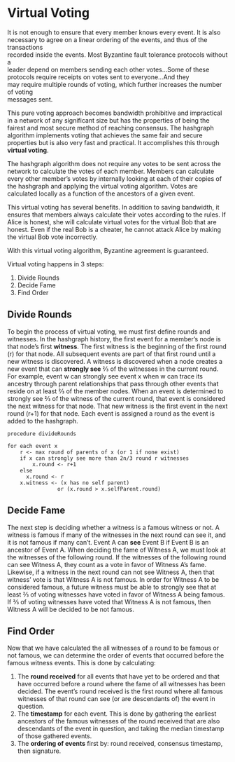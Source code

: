 # Virtual Voting

It is not enough to ensure that every member knows every event. It is also\
necessary to agree on a linear ordering of the events, and thus of the transactions\
recorded inside the events. Most Byzantine fault tolerance protocols without a\
leader depend on members sending each other votes...Some of these\
protocols require receipts on votes sent to everyone...And they\
may require multiple rounds of voting, which further increases the number of voting\
messages sent.

This pure voting approach becomes bandwidth prohibitive and impractical in a network of any significant size but has the properties of being the fairest and most secure method of reaching consensus. The hashgraph algorithm implements voting that achieves the same fair and secure properties but is also very fast and practical. It accomplishes this through **virtual voting**.

The hashgraph algorithm does not require any votes to be sent across the network to calculate the votes of each member. Members can calculate every other member’s votes by internally looking at each of their copies of the hashgraph and applying the virtual voting algorithm. Votes are calculated locally as a function of the ancestors of a given event.

This virtual voting has several benefits. In addition to saving bandwidth, it ensures that members always calculate their votes according to the rules. If Alice is honest, she will calculate virtual votes for the virtual Bob that are honest. Even if the real Bob is a cheater, he cannot attack Alice by making the virtual Bob vote incorrectly.

With this virtual voting algorithm, Byzantine agreement is guaranteed.

Virtual voting happens in 3 steps:

1. Divide Rounds
2. Decide Fame
3. Find Order

## Divide Rounds

To begin the process of virtual voting, we must first define rounds and witnesses. In the hashgraph history, the first event for a member’s node is that node’s first **witness**. The first witness is the beginning of the first round (r) for that node. All subsequent events are part of that first round until a new witness is discovered. A witness is discovered when a node creates a new event that can **strongly see** ⅔ of the witnesses in the current round. For example, event w can strongly see event x when w can trace its ancestry through parent relationships that pass through other events that reside on at least ⅔ of the member nodes. When an event is determined to strongly see ⅔ of the witness of the current round, that event is considered the next witness for that node. That new witness is the first event in the next round (r+1) for that node. Each event is assigned a round as the event is added to the hashgraph.

```
procedure divideRounds

for each event x
    r <- max round of parents of x (or 1 if none exist)
    if x can strongly see more than 2n/3 round r witnesses
        x.round <- r+1
    else
      x.round <- r
    x.witness <- (x has no self parent)
                or (x.round > x.selfParent.round)
```

## Decide Fame

The next step is deciding whether a witness is a famous witness or not. A witness is famous if many of the witnesses in the next round can see it, and it is not famous if many can’t. Event A can **see** Event B if Event B is an ancestor of Event A. When deciding the fame of Witness A, we must look at the witnesses of the following round. If the witnesses of the following round can see Witness A, they count as a vote in favor of Witness A’s fame. Likewise, if a witness in the next round can not see Witness A, then that witness’ vote is that Witness A is not famous. In order for Witness A to be considered famous, a future witness must be able to strongly see that at least ⅔ of voting witnesses have voted in favor of Witness A being famous. If ⅔ of voting witnesses have voted that Witness A is not famous, then Witness A will be decided to be not famous.

## Find Order

Now that we have calculated the all witnesses of a round to be famous or not famous, we can determine the order of events that occurred before the famous witness events. This is done by calculating:

1. The **round received** for all events that have yet to be ordered and that have occurred before a round where the fame of all witnesses has been decided. The event’s round received is the first round where all famous witnesses of that round can see (or are descendants of) the event in question.
2. The **timestamp** for each event. This is done by gathering the earliest ancestors of the famous witnesses of the round received that are also descendants of the event in question, and taking the median timestamp of those gathered events.
3. The **ordering of events** first by: round received, consensus timestamp, then signature.
